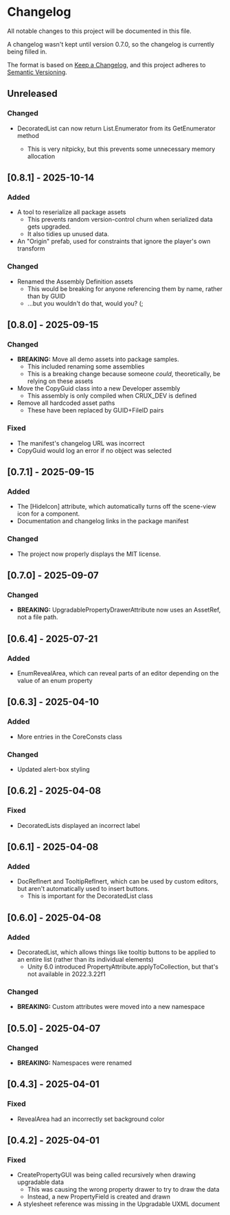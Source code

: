 # Changelog

All notable changes to this project will be documented in this file.

A changelog wasn't kept until version 0.7.0, so the changelog is currently being filled in.

The format is based on [Keep a Changelog](https://keepachangelog.com/en/1.1.0/),
and this project adheres to [Semantic Versioning](https://semver.org/spec/v2.0.0.html).

## Unreleased

### Changed

- DecoratedList<T> can now return List<T>.Enumerator from its GetEnumerator method
  - This is very nitpicky, but this prevents some unnecessary memory allocation

## [0.8.1] - 2025-10-14

### Added

- A tool to reserialize all package assets
  - This prevents random version-control churn when serialized data gets upgraded.
  - It also tidies up unused data.
- An "Origin" prefab, used for constraints that ignore the player's own transform

### Changed

- Renamed the Assembly Definition assets
  - This would be breaking for anyone referencing them by name, rather than by GUID
  - ...but you wouldn't do that, would you? (; 

## [0.8.0] - 2025-09-15

### Changed

- **BREAKING:** Move all demo assets into package samples.
  - This included renaming some assemblies
  - This is a breaking change because someone *could*, theoretically, be relying on these assets
- Move the CopyGuid class into a new Developer assembly
  - This assembly is only compiled when CRUX_DEV is defined
- Remove all hardcoded asset paths
  - These have been replaced by GUID+FileID pairs

### Fixed

- The manifest's changelog URL was incorrect
- CopyGuid would log an error if no object was selected

## [0.7.1] - 2025-09-15

### Added

- The \[HideIcon\] attribute, which automatically turns off the scene-view icon for a component. 
- Documentation and changelog links in the package manifest

### Changed

- The project now properly displays the MIT license.

## [0.7.0] - 2025-09-07

### Changed

- **BREAKING:** UpgradablePropertyDrawerAttribute now uses an AssetRef, not a file path.

## [0.6.4] - 2025-07-21

### Added

- EnumRevealArea, which can reveal parts of an editor depending on the value of an enum property

## [0.6.3] - 2025-04-10

### Added

- More entries in the CoreConsts class

### Changed

- Updated alert-box styling

## [0.6.2] - 2025-04-08

### Fixed

- DecoratedLists displayed an incorrect label

## [0.6.1] - 2025-04-08

### Added

- DocRefInert and TooltipRefInert, which can be used by custom editors, but aren't automatically used to insert buttons.
  - This is important for the DecoratedList class
 
## [0.6.0] - 2025-04-08

### Added

- DecoratedList, which allows things like tooltip buttons to be applied to an entire list (rather than its individual elements)
  - Unity 6.0 introduced PropertyAttribute.applyToCollection, but that's not available in 2022.3.22f1

### Changed

- **BREAKING:** Custom attributes were moved into a new namespace

## [0.5.0] - 2025-04-07

### Changed

- **BREAKING:** Namespaces were renamed

## [0.4.3] - 2025-04-01

### Fixed

- RevealArea had an incorrectly set background color

## [0.4.2] - 2025-04-01

### Fixed

- CreatePropertyGUI was being called recursively when drawing upgradable data
  - This was causing the wrong property drawer to try to draw the data
  - Instead, a new PropertyField is created and drawn
- A stylesheet reference was missing in the Upgradable UXML document
